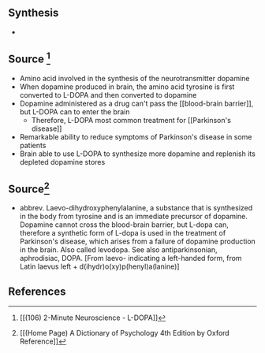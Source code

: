 ## Synthesis
- 
## Source [^1]
- Amino acid involved in the synthesis of the neurotransmitter dopamine
- When dopamine produced in brain, the amino acid tyrosine is first converted to L-DOPA and then converted to dopamine
- Dopamine administered as a drug can't pass the [[blood-brain barrier]], but L-DOPA can to enter the brain
	- Therefore, L-DOPA most common treatment for [[Parkinson's disease]]
- Remarkable ability to reduce symptoms of Parkinson's disease in some patients
- Brain able to use L-DOPA to synthesize more dopamine and replenish its depleted dopamine stores
## Source[^2]
- abbrev. Laevo-dihydroxyphenylalanine, a substance that is synthesized in the body from tyrosine and is an immediate precursor of dopamine. Dopamine cannot cross the blood-brain barrier, but L-dopa can, therefore a synthetic form of L-dopa is used in the treatment of Parkinson's disease, which arises from a failure of dopamine production in the brain. Also called levodopa. See also antiparkinsonian, aphrodisiac, DOPA. \[From laevo- indicating a left-handed form, from Latin laevus left + d(ihydr)o(xy)p(henyl)a(lanine)]
## References

[^1]: [[(106) 2-Minute Neuroscience - L-DOPA]]
[^2]: [[(Home Page) A Dictionary of Psychology 4th Edition by Oxford Reference]]